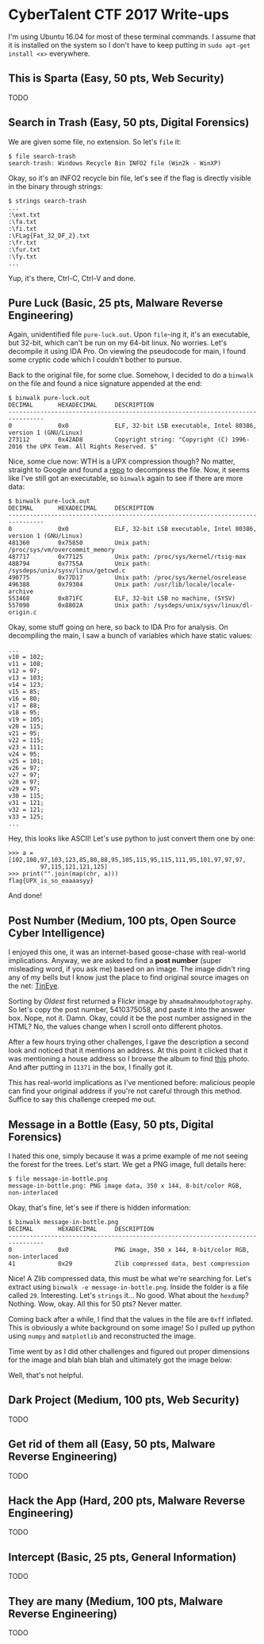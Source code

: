 # CyberTalent CTF 2017 Write-ups
I'm using Ubuntu 16.04 for most of these terminal commands. I assume that
it is installed on the system so I don't have to keep putting in
`sudo apt-get install <x>` everywhere.

## This is Sparta (Easy, 50 pts, Web Security)
TODO

## Search in Trash (Easy, 50 pts, Digital Forensics)
We are given some file, no extension. So let's `file` it:

    $ file search-trash
    search-trash: Windows Recycle Bin INFO2 file (Win2k - WinXP)

Okay, so it's an INFO2 recycle bin file, let's see if the flag is directly
visible in the binary through strings:

    $ strings search-trash
    ...
    :\ext.txt
    :\fa.txt
    :\fi.txt
    :\FLag{Fat_32_DF_2}.txt
    :\fr.txt
    :\fur.txt
    :\fy.txt
    ...

Yup, it's there, Ctrl-C, Ctrl-V and done.

## Pure Luck (Basic, 25 pts, Malware Reverse Engineering)
Again, unidentified file `pure-luck.out`. Upon `file`-ing it, it's an
executable, but 32-bit, which can't be run on my 64-bit linux. No worries.
Let's decompile it using IDA Pro. On viewing the pseudocode for main, I found
some cryptic code which I couldn't bother to pursue.

Back to the original file, for some clue. Somehow, I decided to do a `binwalk`
on the file and found a nice signature appended at the end:

    $ binwalk pure-luck.out
    DECIMAL       HEXADECIMAL     DESCRIPTION
    --------------------------------------------------------------------------------
    0             0x0             ELF, 32-bit LSB executable, Intel 80386, version 1 (GNU/Linux)
    273112        0x42AD8         Copyright string: "Copyright (C) 1996-2016 the UPX Team. All Rights Reserved. $"

Nice, some clue now: WTH is a UPX compression though? No matter, straight to
Google and found a [repo](https://upx.github.io/) to decompress the file. Now,
it seems like I've still got an executable, so `binwalk` again to see if there
are more data:

    $ binwalk pure-luck.out
    DECIMAL       HEXADECIMAL     DESCRIPTION
    --------------------------------------------------------------------------------
    0             0x0             ELF, 32-bit LSB executable, Intel 80386, version 1 (GNU/Linux)
    481360        0x75850         Unix path: /proc/sys/vm/overcommit_memory
    487717        0x77125         Unix path: /proc/sys/kernel/rtsig-max
    488794        0x7755A         Unix path: /sysdeps/unix/sysv/linux/getcwd.c
    490775        0x77D17         Unix path: /proc/sys/kernel/osrelease
    496388        0x79304         Unix path: /usr/lib/locale/locale-archive
    553468        0x871FC         ELF, 32-bit LSB no machine, (SYSV)
    557098        0x8802A         Unix path: /sysdeps/unix/sysv/linux/dl-origin.c

Okay, some stuff going on here, so back to IDA Pro for analysis. On decompiling
the main, I saw a bunch of variables which have static values:

    ...
    v10 = 102;
    v11 = 108;
    v12 = 97;
    v13 = 103;
    v14 = 123;
    v15 = 85;
    v16 = 80;
    v17 = 88;
    v18 = 95;
    v19 = 105;
    v20 = 115;
    v21 = 95;
    v22 = 115;
    v23 = 111;
    v24 = 95;
    v25 = 101;
    v26 = 97;
    v27 = 97;
    v28 = 97;
    v29 = 97;
    v30 = 115;
    v31 = 121;
    v32 = 121;
    v33 = 125;
    ...

Hey, this looks like ASCII! Let's use python to just convert them one by one:

    >>> a = [102,108,97,103,123,85,80,88,95,105,115,95,115,111,95,101,97,97,97,
             97,115,121,121,125]
    >>> print("".join(map(chr, a)))
    flag{UPX_is_so_eaaaasyy}

And done!

## Post Number (Medium, 100 pts, Open Source Cyber Intelligence)
I enjoyed this one, it was an internet-based goose-chase with real-world
implications. Anyway, we are asked to find a __post number__ (super misleading
word, if you ask me) based on an image. The image didn't ring any of my bells
but I know just the place to find original source images on the net:
[TinEye](https://www.tineye.com/).

Sorting by *Oldest* first returned a Flickr image by `ahmadmahmoudphotography`.
So let's copy the post number, 5410375058, and paste it into the answer box.
Nope, not it. Damn. Okay, could it be the post number assigned in the HTML? No,
the values change when I scroll onto different photos.

After a few hours trying other challenges, I gave the description a second look
and noticed that it mentions an address. At this point it clicked that it was
mentioning a house address so I browse the album to find
[this](https://goo.gl/xHRpCl) photo. And after putting in `11371` in the box,
I finally got it.

This has real-world implications as I've mentioned before: malicious people can
find your original address if you're not careful through this method. Suffice to
say this challenge creeped me out.

## Message in a Bottle (Easy, 50 pts, Digital Forensics)
I hated this one, simply because it was a prime example of me not seeing the
forest for the trees. Let's start. We get a PNG image, full details here:

    $ file message-in-bottle.png
    message-in-bottle.png: PNG image data, 350 x 144, 8-bit/color RGB, non-interlaced

Okay, that's fine, let's see if there is hidden information:

    $ binwalk message-in-bottle.png
    DECIMAL       HEXADECIMAL     DESCRIPTION
    --------------------------------------------------------------------------------
    0             0x0             PNG image, 350 x 144, 8-bit/color RGB, non-interlaced
    41            0x29            Zlib compressed data, best compression

Nice! A Zlib compressed data, this must be what we're searching for. Let's
extract using `binwalk -e message-in-bottle.png`. Inside the folder is a file
called `29`. Interesting. Let's `strings` it... No good. What about the
`hexdump`? Nothing. Wow, okay. All this for 50 pts? Never matter.

Coming back after a while, I find that the values in the file are `0xff`
inflated. This is obviously a white background on some image! So I pulled up
python using `numpy` and `matplotlib` and reconstructed the image.

Time went by as I did other challenges and figured out proper dimensions for
the image and blah blah blah and ultimately got the image below:

Well, that's not helpful.



## Dark Project (Medium, 100 pts, Web Security)
TODO

## Get rid of them all (Easy, 50 pts, Malware Reverse Engineering)
TODO

## Hack the App (Hard, 200 pts, Malware Reverse Engineering)
TODO

## Intercept (Basic, 25 pts, General Information)
TODO

## They are many (Medium, 100 pts, Malware Reverse Engineering)
TODO

